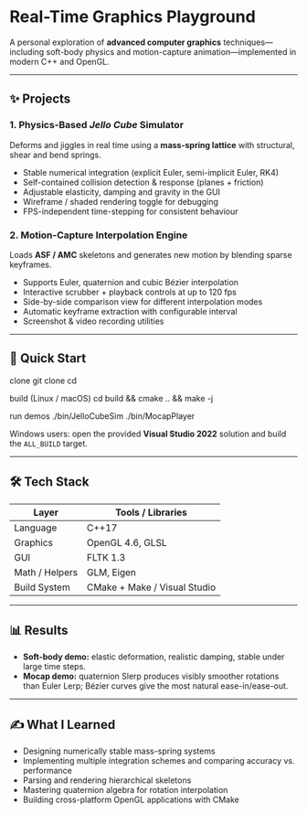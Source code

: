 # Real-Time Graphics Playground

A personal exploration of **advanced computer graphics** techniques—including soft-body physics and motion-capture animation—implemented in modern C++ and OpenGL.

---

## ✨ Projects

### 1. Physics-Based *Jello Cube* Simulator
Deforms and jiggles in real time using a **mass-spring lattice** with structural, shear and bend springs.

* Stable numerical integration (explicit Euler, semi-implicit Euler, RK4)
* Self-contained collision detection & response (planes + friction)
* Adjustable elasticity, damping and gravity in the GUI
* Wireframe / shaded rendering toggle for debugging
* FPS-independent time-stepping for consistent behaviour

### 2. Motion-Capture Interpolation Engine
Loads **ASF / AMC** skeletons and generates new motion by blending sparse keyframes.

* Supports Euler, quaternion and cubic Bézier interpolation
* Interactive scrubber + playback controls at up to 120 fps
* Side-by-side comparison view for different interpolation modes
* Automatic keyframe extraction with configurable interval
* Screenshot & video recording utilities

---

## 🚀 Quick Start

clone
git clone 
cd 

build (Linux / macOS)
cd build && cmake .. && make -j

run demos
./bin/JelloCubeSim
./bin/MocapPlayer


Windows users: open the provided **Visual Studio 2022** solution and build the `ALL_BUILD` target.

---

## 🛠️ Tech Stack
| Layer            | Tools / Libraries           |
|------------------|-----------------------------|
| Language         | C++17                       |
| Graphics         | OpenGL 4.6, GLSL            |
| GUI              | FLTK 1.3                    |
| Math / Helpers   | GLM, Eigen                  |
| Build System     | CMake + Make / Visual Studio|

---

## 📊 Results
* **Soft-body demo:** elastic deformation, realistic damping, stable under large time steps.
* **Mocap demo:** quaternion Slerp produces visibly smoother rotations than Euler Lerp; Bézier curves give the most natural ease-in/ease-out.

---

## ✍️ What I Learned
* Designing numerically stable mass-spring systems
* Implementing multiple integration schemes and comparing accuracy vs. performance
* Parsing and rendering hierarchical skeletons
* Mastering quaternion algebra for rotation interpolation
* Building cross-platform OpenGL applications with CMake


